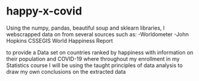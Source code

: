 # happy-x-covid

Using the numpy, pandas, beautiful soup and sklearn libraries, 
I webscrapped data on from several sources such as: 
-Worldometer
-John Hopkins CSSEGIS
World Happiness Report 

to provide a Data set on countries ranked by happiness with
information on their population and COVID-19 where throughout my enrollment in my Statistics
course I will be using the taught principles of data analysis to draw my own conclusions on the extracted data
